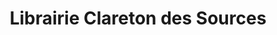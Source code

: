 ---
title: "Librairie Clareton des Sources"
url: /beziers/librairie-clareton-des-sources/
shop: livres
---